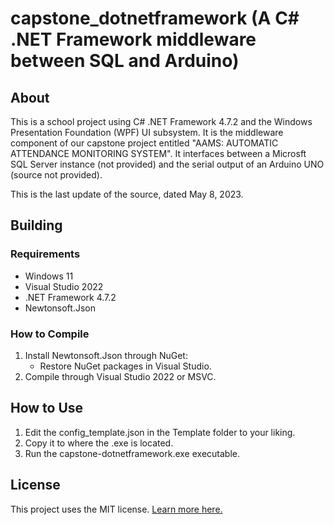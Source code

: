 # capstone_dotnetframework (A C# .NET Framework middleware between SQL and Arduino)

## About

This is a school project using C# .NET Framework 4.7.2 and the Windows Presentation Foundation (WPF) UI subsystem. It is the middleware component of our capstone project entitled "AAMS: AUTOMATIC ATTENDANCE MONITORING SYSTEM". It interfaces between a Microsft SQL Server instance (not provided) and the serial output of an Arduino UNO (source not provided).

This is the last update of the source, dated May 8, 2023.

## Building

### Requirements

- Windows 11
- Visual Studio 2022
- .NET Framework 4.7.2
- Newtonsoft.Json

### How to Compile

1. Install Newtonsoft.Json through NuGet:
    - Restore NuGet packages in Visual Studio.
2. Compile through Visual Studio 2022 or MSVC.

## How to Use
1. Edit the config_template.json in the Template folder to your liking.
2. Copy it to where the .exe is located.
3. Run the capstone-dotnetframework.exe executable.

## License

This project uses the MIT license. [Learn more here.](https://choosealicense.com/licenses/mit/)
